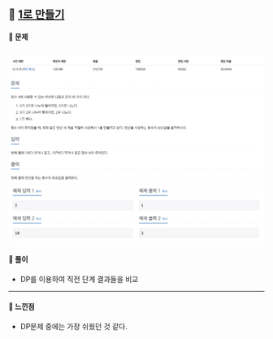 ## 📖 [1로 만들기](https://www.acmicpc.net/problem/1463)
#### 📍 문제
![img](./assets/1463_1로만들기_1.png)
![img](./assets/1463_1로만들기_2.png)
---
#### 📍 풀이
- DP를 이용하여 직전 단계 결과들을 비교
---
#### 📍 느낀점
- DP문제 중에는 가장 쉬웠던 것 같다.